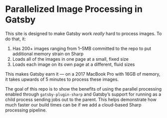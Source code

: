 # Parallelized Image Processing in Gatsby

This site is designed to make Gatsby work _really_ hard to process images. To do that, it:

1. Has 200+ images ranging from 1–5MB committed to the repo to put additional memory strain on Sharp
2. Loads all of the images in one page at a small, fixed size
3. Loads each image on its own page at a different, fluid sizes

This makes Gatsby earn it — on a 2017 MacBook Pro with 16GB of memory, it takes upwards of 5 minutes to process these images.

The goal of this repo is to show the benefits of using the parallel processing enabled through `gatsby-plugin-sharp` and Gatsby’s support for running as a child process sending jobs out to the parent. This helps demonstrate how much faster our build times can be if we add a cloud-based Sharp processing pipeline.
